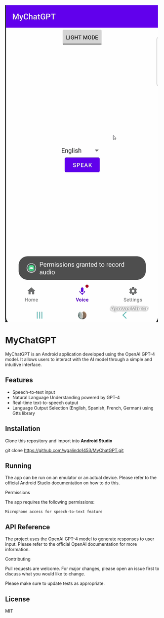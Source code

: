 <img src='chatgptdemo.gif' title='Video Walkthrough' width='' alt='Video Walkthrough' />

# MyChatGPT

MyChatGPT is an Android application developed using the OpenAI GPT-4 model. It allows users to interact with the AI model through a simple and intuitive interface.

## Features

- Speech-to-text input
- Natural Language Understanding powered by GPT-4
- Real-time text-to-speech output
- Language Output Selection (English, Spanish, French, German) using Gtts library

## Installation

Clone this repository and import into **Android Studio**

git clone https://github.com/wgalindo1453/MyChatGPT.git

## Running

The app can be run on an emulator or an actual device. Please refer to the official Android Studio documentation on how to do this.

Permissions

The app requires the following permissions:

    Microphone access for speech-to-text feature

## API Reference

The project uses the OpenAI GPT-4 model to generate responses to user input. Please refer to the official OpenAI documentation for more information.

Contributing

Pull requests are welcome. For major changes, please open an issue first to discuss what you would like to change.

Please make sure to update tests as appropriate.

## License

MIT

